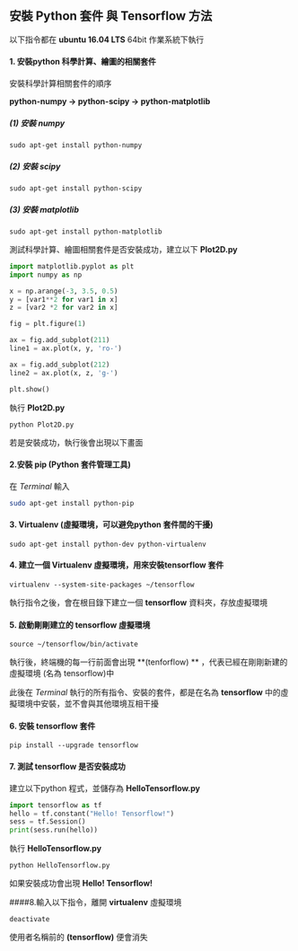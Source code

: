 ## 安裝 Python 套件 與  Tensorflow 方法


以下指令都在 **ubuntu 16.04 LTS** 64bit 作業系統下執行

#### 1. 安裝python 科學計算、繪圖的相關套件

安裝科學計算相關套件的順序

**python-numpy -> python-scipy -> python-matplotlib**

##### (1) 安裝 numpy

```shell
sudo apt-get install python-numpy
```

##### (2) 安裝 scipy

```shell
sudo apt-get install python-scipy
```

##### (3) 安裝 matplotlib

```shell
sudo apt-get install python-matplotlib
```

測試科學計算、繪圖相關套件是否安裝成功，建立以下 **Plot2D.py**

```python
import matplotlib.pyplot as plt
import numpy as np

x = np.arange(-3, 3.5, 0.5)
y = [var1**2 for var1 in x]
z = [var2 *2 for var2 in x]

fig = plt.figure(1)

ax = fig.add_subplot(211)
line1 = ax.plot(x, y, 'ro-')

ax = fig.add_subplot(212)
line2 = ax.plot(x, z, 'g-')

plt.show()
```

執行 **Plot2D.py**

```shell
python Plot2D.py
```

若是安裝成功，執行後會出現以下畫面

#### 2.安裝 pip (Python 套件管理工具) 

在 *Terminal* 輸入 

```sh
sudo apt-get install python-pip
```

#### 3. Virtualenv (虛擬環境，可以避免python 套件間的干擾)

```shell
sudo apt-get install python-dev python-virtualenv
```

#### 4. 建立一個 Virtualenv 虛擬環境，用來安裝tensorflow 套件

```shell
virtualenv --system-site-packages ~/tensorflow
```

執行指令之後，會在根目錄下建立一個 **tensorflow** 資料夾，存放虛擬環境

#### 5. 啟動剛剛建立的 tensorflow 虛擬環境

```shell
source ~/tensorflow/bin/activate
```

執行後，終端機的每一行前面會出現 **(tenforflow) ** ，代表已經在剛剛新建的虛擬環境 (名為 tensorflow)中

此後在 *Terminal* 執行的所有指令、安裝的套件，都是在名為 **tensorflow** 中的虛擬環境中安裝，並不會與其他環境互相干擾



#### 6. 安裝 tensorflow 套件

```shell
pip install --upgrade tensorflow
```

#### 7. 測試 tensorflow 是否安裝成功

建立以下python 程式，並儲存為 **HelloTensorflow.py**

````python
import tensorflow as tf
hello = tf.constant("Hello! Tensorflow!")
sess = tf.Session()
print(sess.run(hello))
````

執行 **HelloTensorflow.py**

```shell
python HelloTensorflow.py
```

如果安裝成功會出現 **Hello! Tensorflow!**

####8.輸入以下指令，離開 **virtualenv** 虛擬環境

``` shell
deactivate
```

使用者名稱前的 **(tensorflow)** 便會消失
